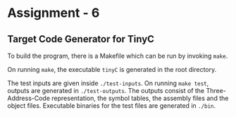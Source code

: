# Assignment - 6

## Target Code Generator for TinyC

To build the program, there is a Makefile which can be run by invoking `make`.

On running `make`, the executable `tinyC` is generated in the root directory.

The test inputs are given inside `./test-inputs`. On running `make test`, outputs are generated in `./test-outputs`. The outputs consist of the Three-Address-Code representation, the symbol tables, the assembly files and the object files. Executable binaries for the test files are generated in `./bin`.
